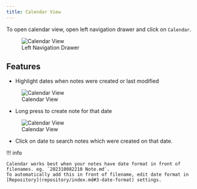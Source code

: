 ```yaml
---
title: Calendar View
---
```


To open calendar view, open left navigation drawer and click on `Calendar`.

<figure>
<img src="/assets/img/nav-bar-calendar.png" alt="Calendar View"/>
 <figcaption>Left Navigation Drawer</figcaption>
</figure>

## Features 

- Highlight dates when notes were created or last modified

<figure>
<img src="/assets/img/calendar.webp" alt="Calendar View"/>
 <figcaption>Calendar View</figcaption>
</figure>

- Long press to create note for that date

<figure>
<img src="/assets/img/calendar1.webp" alt="Calendar View"/>
 <figcaption>Calendar View</figcaption>
</figure>

- Click on date to search notes which were created on that date.

!!! info

    Calendar works best when your notes have date format in front of filenames. eg. `202310082210 Note.md`.
    To automatically add this in front of filename, edit date format in [Repository](repository/index.md#3-date-format) settings.
